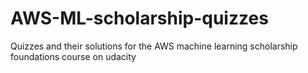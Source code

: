 # AWS-ML-scholarship-quizzes
Quizzes and their solutions for the AWS machine learning scholarship foundations course on udacity
